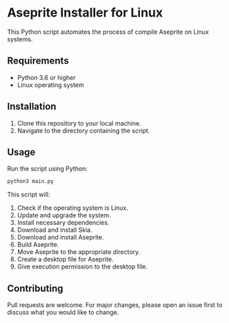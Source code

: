 # Aseprite Installer for Linux

This Python script automates the process of compile Aseprite on Linux systems.

## Requirements

- Python 3.6 or higher
- Linux operating system

## Installation

1. Clone this repository to your local machine.
2. Navigate to the directory containing the script.

## Usage

Run the script using Python:

```bash
python3 main.py
```

This script will:
1. Check if the operating system is Linux.
2. Update and upgrade the system.
3. Install necessary dependencies.
4. Download and install Skia.
5. Download and install Aseprite.
6. Build Aseprite.
7. Move Aseprite to the appropriate directory.
8. Create a desktop file for Aseprite.
9. Give execution permission to the desktop file.

## Contributing
Pull requests are welcome. For major changes, please open an issue first to discuss what you would like to change.